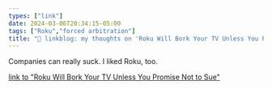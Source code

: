 ```yaml
---
types: ["link"]
date: 2024-03-06T20:34:15-05:00
tags: ["Roku","forced arbitration"]
title: "🔗 linkblog: my thoughts on 'Roku Will Bork Your TV Unless You Promise Not to Sue'"
---
```

Companies can really suck. I liked Roku, too.

[link to "Roku Will Bork Your TV Unless You Promise Not to Sue"](https://gizmodo.com/roku-smart-tv-streaming-arbitration-agreement-class-act-1851314150)
